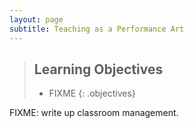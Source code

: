 ```yaml
---
layout: page
subtitle: Teaching as a Performance Art
---
```

> ## Learning Objectives
>
> * FIXME
{: .objectives}

FIXME: write up classroom management.
